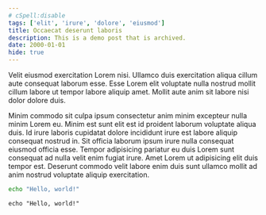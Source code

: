 ```yaml
---
# cSpell:disable
tags: ['elit', 'irure', 'dolore', 'eiusmod']
title: Occaecat deserunt laboris
description: This is a demo post that is archived.
date: 2000-01-01
hide: true
---
```


Velit eiusmod exercitation Lorem nisi. Ullamco duis exercitation aliqua cillum aute consequat laborum esse. Esse Lorem elit voluptate nulla nostrud mollit cillum labore ut tempor labore aliquip amet. Mollit aute anim sit labore nisi dolor dolore duis.

Minim commodo sit culpa ipsum consectetur anim minim excepteur nulla minim Lorem eu. Minim est sunt elit est id proident laborum voluptate aliqua duis. Id irure laboris cupidatat dolore incididunt irure est labore aliquip consequat nostrud in. Sit officia laborum ipsum irure nulla consequat eiusmod officia esse. Tempor adipisicing pariatur eu duis Lorem sunt consequat ad nulla velit enim fugiat irure. Amet Lorem ut adipisicing elit duis tempor est. Deserunt commodo velit labore enim duis sunt ullamco mollit ad anim nostrud voluptate aliquip exercitation.

```sh
echo "Hello, world!"
```

```sh-prefix
echo "Hello, world!"
```
